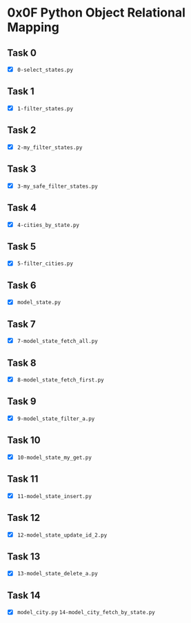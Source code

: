 # 0x0F Python Object Relational Mapping

## Task 0
- [x] `0-select_states.py`

## Task 1
- [x] `1-filter_states.py`

## Task 2
- [x] `2-my_filter_states.py`

## Task 3
- [x] `3-my_safe_filter_states.py`

## Task 4
- [x] `4-cities_by_state.py`

## Task 5
- [x] `5-filter_cities.py`

## Task 6
- [x] `model_state.py`

## Task 7
- [x] `7-model_state_fetch_all.py`

## Task 8
- [x] `8-model_state_fetch_first.py`

## Task 9
- [x] `9-model_state_filter_a.py`

## Task 10
- [x] `10-model_state_my_get.py`

## Task 11
- [x] `11-model_state_insert.py`

## Task 12
- [x] `12-model_state_update_id_2.py`

## Task 13
- [x] `13-model_state_delete_a.py`

## Task 14
- [x] `model_city.py` `14-model_city_fetch_by_state.py`
